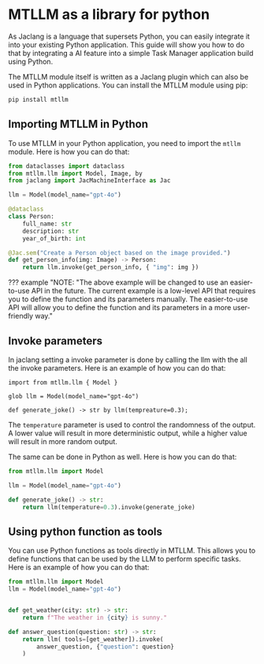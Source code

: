 # MTLLM as a library for python

As Jaclang is a language that supersets Python, you can easily integrate it into your existing Python application. This guide will show you how to do that by integrating a AI feature into a simple Task Manager application build using Python.

The MTLLM module itself is written as a Jaclang plugin which can also be used in Python applications. You can install the MTLLM module using pip:

```bash
pip install mtllm
```

## Importing MTLLM in Python

To use MTLLM in your Python application, you need to import the `mtllm` module. Here is how you can do that:

```python linenums="1"
from dataclasses import dataclass
from mtllm.llm import Model, Image, by
from jaclang import JacMachineInterface as Jac

llm = Model(model_name="gpt-4o")

@dataclass
class Person:
    full_name: str
    description: str
    year_of_birth: int

@Jac.sem("Create a Person object based on the image provided.")
def get_person_info(img: Image) -> Person:
    return llm.invoke(get_person_info, { "img": img })
```

??? example "NOTE:
    "The above example will be changed to use an easier-to-use API in the future. The current example is a low-level API that requires you to define the function and its parameters manually. The easier-to-use API will allow you to define the function and its parameters in a more user-friendly way."

## Invoke parameters

In jaclang setting a invoke parameter is done by calling the llm with the all the invoke parameters. Here is an example of how you can do that:

```jac linenums="1"
import from mtllm.llm { Model }

glob llm = Model(model_name="gpt-4o")

def generate_joke() -> str by llm(tempreature=0.3);
```

The `temperature` parameter is used to control the randomness of the output. A lower value will result in more deterministic output, while a higher value will result in more random output.

The same can be done in Python as well. Here is how you can do that:

```python linenums="1"
from mtllm.llm import Model

llm = Model(model_name="gpt-4o")

def generate_joke() -> str:
    return llm(temperature=0.3).invoke(generate_joke)
```

## Using python function as tools

You can use Python functions as tools directly in MTLLM. This allows you to define functions that can be used by the LLM to perform specific tasks. Here is an example of how you can do that:

```python linenums="1"
from mtllm.llm import Model
llm = Model(model_name="gpt-4o")


def get_weather(city: str) -> str:
    return f"The weather in {city} is sunny."

def answer_question(question: str) -> str:
    return llm( tools=[get_weather]).invoke(
        answer_question, {"question": question}
    )
```
